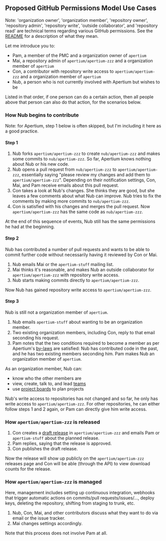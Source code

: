 ## Proposed GitHub Permissions Model Use Cases

Note: 'organization owner', 'organization member', 'repository owner',
'repository admin', 'repository write', 'outside collaborator', and 'repository
read' are technical terms regarding various GitHub permissions. See the
[README][1] for a description of what they mean.

Let me introduce you to:
 * Pam, a member of the PMC and a organization owner of `apertium`
 * Mai, a repository admin of `apertium/apertium-zzz` and a organization member
of `apertium`
 * Con, a contributor with repository write access to `apertium/apertium-zzz`
and a organization member of `apertium`
 * Nub, a person who is not currently involved with Apertium but wishes to be

Listed in that order, if one person can do a certain action, then all people
above that person can also do that action, for the scenarios below.

### How Nub begins to contribute

Note: for Apertium, step 1 below is often skipped, but I'm including it here as
a good practice.

#### Step 1

1. Nub forks `apertium/apertium-zzz` to create `nub/apertium-zzz` and makes some
commits to `nub/apertium-zzz`. So far, Apertium knows nothing about Nub or his
new code.
1. Nub opens a pull request from `nub/apertium-zzz` to `apertium/apertium-zzz`,
essentially saying "please review my changes and add them to
`apertium/apertium-zzz`". Depending on their notification settings, Con, Mai,
and Pam receive emails about this pull request.
1. Con takes a look at Nub's changes. She thinks they are good, but she leaves a
few comments about what Nub can improve. Nub tries to fix the comments by making
more commits to `nub/apertium-zzz`.
1. Con is satisfied with his changes and merges the pull request. Now
`apertium/apertium-zzz` has the same code as `nub/apertium-zzz`.

At the end of this sequence of events, Nub still has the same permissions he had
at the beginning.

#### Step 2

Nub has contributed a number of pull requests and wants to be able to commit
further code without necessarily having it reviewed by Con or Mai.

1. Nub emails Mai or the `apertium-stuff` mailing list.
1. Mai thinks it's reasonable, and makes Nub an outside collaborator for
`apertium/apertium-zzz` with repository write access.
1. Nub starts making commits directly to `apertium/apertium-zzz`.

Now Nub has gained repository write access to `apertium/apertium-zzz`.

#### Step 3

Nub is still not a organization member of `apertium`.

1. Nub emails `apertium-stuff` about wanting to be an organization member.
1. Two existing organization members, including Con, reply to that email
seconding his request.
1. Pam notes that the two conditions required to become a member as per
Apertium's [by-laws][2] are satisfied: Nub has contributed code in the past, and he
has two existing members seconding him. Pam makes Nub an organization member of
`apertium`.

As an organization member, Nub can:
 * know who the other members are
 * view, create, talk to, and lead [teams][3]
 * use [project boards][4] to plan projects

Nub's write access to repositories has not changed and so far, he only has write
access to `apertium/apertium-zzz`. For other repositories, he can either follow
steps 1 and 2 again, or Pam can directly give him write access.


### How `apertium/apertium-zzz` is released

1. Con creates a [draft release][5] in `apertium/apertium-zzz` and emails Pam or
`apertium-stuff` about the planned release.
1. Pam replies, saying that the release is approved.
1. Con publishes the draft release.

Now the release will show up publicly on the `apertium/apertium-zzz` releases
page and Con will be able (through the API) to view download counts for the
release.


### How `apertium/apertium-zzz` is managed

Here, management includes setting up continuous integration, webhooks that
trigger automatic actions on commits/pull requests/issues/..., deploy keys,
deleting the repository, shifting from staging to trunk, etc.

1. Nub, Con, Mai, and other contributors discuss what they want to do via email
or the issue tracker.
1. Mai changes settings accordingly.

Note that this process does not involve Pam at all.


  [1]: https://github.com/sushain97/apertium-on-github#organization
  [2]: http://wiki.apertium.org/wiki/By-laws
  [3]: https://help.github.com/articles/about-teams/
  [4]: https://help.github.com/articles/about-project-boards/
  [5]: https://help.github.com/articles/about-releases/
